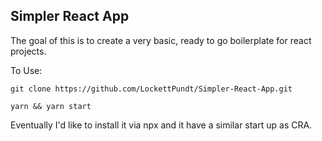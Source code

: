## Simpler React App

The goal of this is to create a very basic, ready to go boilerplate for react projects.


To Use:

```
git clone https://github.com/LockettPundt/Simpler-React-App.git
```

```
yarn && yarn start
```

Eventually I'd like to install it via npx and it have a similar start up as CRA.